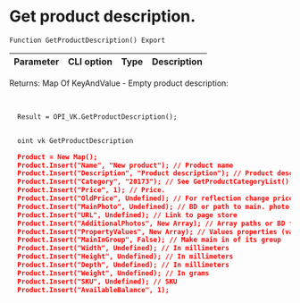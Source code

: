 ﻿---
sidebar_position: 8
---

# Get product description. 




`Function GetProductDescription() Export`

  | Parameter | CLI option | Type | Description |
  |-|-|-|-|

  
  Returns:  Map Of KeyAndValue - Empty product description:


<br/>




```bsl title="Code example"
  Result = OPI_VK.GetProductDescription();
```



```sh title="CLI command example"
    
  oint vk GetProductDescription

```

```json title="Result"
  Product = New Map();
  Product.Insert("Name", "New product"); // Product name
  Product.Insert("Description", "Product description"); // Product description
  Product.Insert("Category", "20173"); // See GetProductCategoryList()
  Product.Insert("Price", 1); // Price.
  Product.Insert("OldPrice", Undefined); // For reflection change price
  Product.Insert("MainPhoto", Undefined); // BD or path to main. photo
  Product.Insert("URL", Undefined); // Link to page store
  Product.Insert("AdditionalPhotos", New Array); // Array paths or BD for add. photo
  Product.Insert("PropertyValues", New Array); // Values properties (variants). Maximum 2
  Product.Insert("MainInGroup", False); // Make main in of its group
  Product.Insert("Width", Undefined); // In millimeters
  Product.Insert("Height", Undefined); // In millimeters
  Product.Insert("Depth", Undefined); // In millimeters
  Product.Insert("Weight", Undefined); // In grams
  Product.Insert("SKU", Undefined); // SKU
  Product.Insert("AvailableBalance", 1);

```
